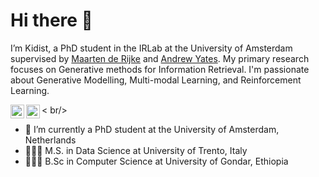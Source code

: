 # Hi there 👋 

I’m Kidist, a PhD student in the IRLab at the University of Amsterdam supervised by [Maarten de Rijke](https://staff.fnwi.uva.nl/m.derijke/) and [Andrew Yates](https://andrewyates.net/). My primary research focuses on Generative methods for Information Retrieval. I'm passionate about Generative Modelling, Multi-modal Learning, and Reinforcement Learning.

<a href="https://www.linkedin.com/in/kidistamde/">
  <img align="left" alt="Kidist Amde Linkdein" width="22px" src="https://cdn1.iconfinder.com/data/icons/logotypes/32/square-linkedin-512.png" />
</a>

<a href="https://github.com/kidist-amde?tab=repositories">
  <img align="left" alt="Kidist Amde Github" width="22px" src="https://cdn3.iconfinder.com/data/icons/social-rounded-2/72/GitHub-512.png" />
</a>
<!--
<a href="https://stackoverflow.com/users/9892738/giulio-mattolin">
  <img align="left" alt="Giulio Mattolin StackOverflow" width="22px" src="https://cdn0.iconfinder.com/data/icons/social-rounded/72/stackoverflow-512.png" />
</a>
<!--
<a href="https://instagram.com/giulio_mattolin/">
  <img align="left" alt="Giulio Mattolin Instagram" width="22px" src="https://cdn2.iconfinder.com/data/icons/social-media-applications/64/social_media_applications_3-instagram-512.png" />
</a>

<br/>

<!--
**kidist-amde/kidist-amde** is a ✨ _special_ ✨ repository because its `README.md` (this file) appears on your GitHub profile.

Here are some ideas to get you started:

- 🔭 I’m currently working on ...
- 🌱 I’m currently learning ...
- 👯 I’m looking to collaborate on ...
- 🤔 I’m looking for help with ...
- 💬 Ask me about ...
- 📫 How to reach me: ...
- 😄 Pronouns: ...
- ⚡ Fun fact: ...
-->
< br/>

- 🔭 I’m currently a PhD student at the University of Amsterdam, Netherlands 
- 👩🏽‍🎓 M.S. in Data Science at University of Trento, Italy 
- 👩🏽‍🎓 B.Sc in Computer Science at University of Gondar, Ethiopia 
